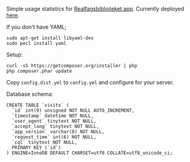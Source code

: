 Simple usage statistics for [Realfagsbiblioteket app](//github.com/saqimtiaz/BibSearch).
Currently deployed [here](http://linode.biblionaut.net/app/).

If you don't have YAML;

    sudo apt-get install libyaml-dev
    sudo pecl install yaml

Setup:

    curl -sS https://getcomposer.org/installer | php
    php composer.phar update

Copy `config.dist.yml` to `config.yml` and configure for your server.

Database schema:

    CREATE TABLE `visits` (
      `id` int(9) unsigned NOT NULL AUTO_INCREMENT,
      `timestamp` datetime NOT NULL,
      `user_agent` tinytext NOT NULL,
      `accept_lang` tinytext NOT NULL,
      `app_version` varchar(8) NOT NULL,
      `request_time` int(6) NOT NULL,
      `cql` tinytext NOT NULL,
      PRIMARY KEY (`id`)
    ) ENGINE=InnoDB DEFAULT CHARSET=utf8 COLLATE=utf8_unicode_ci;


